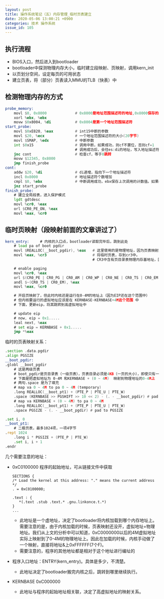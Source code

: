 ```yaml
---
layout: post
title: 操作系统笔记（五）内存管理_临时页表建立
date: 2020-05-06 13:00:21 +0900
categories: 技术 操作系统
issue_id: 105
---
```


## 执行流程

- BIOS入口，然后进入到bootloader
- bootloader中探测物理内存大小，临时建立段映射、页映射，调用kern_init
- 以页划分空间，设定每页的可用状态
- 建立页表，将（部分）页表读入MMU的TLB（快表）中

## 检测物理内存的方式

```asm
probe_memory:
    movl $0, 0x8000             # 0x8000是地址范围描述符的地址,0x8000保存的是nr_map，是地址描述符的个数。
    xorl %ebx, %ebx
    movw $0x8004, %di           # 0x8004是第一个地址范围描述符
start_probe:
    movl $0xE820, %eax          # int15中断的参数
    movl $20, %ecx              # 一个地址范围描述符的大小(20字节)
    movl $SMAP, %edx            # 中断参数
    int $0x15                   # 调用中断，如果成功，则cf不置位，否则cf=1
                                # 调用成功后，会往es:di的地址，写入地址描述符，分别是 基址(8字节) 大小(8字节) 内存类型(4字节)    
    jnc cont                    # 检查cf，等于0跳转
    movw $12345, 0x8000
    jmp finish_probe
cont:
    addw $20, %di               # di递增，指向下一个地址描述符
    incl 0x8000                 # 地址描述符个数增加
    cmpl $0, %ebx               # 中断调用成功，ebx保存上次调用的计数值。如果ebx为0则扫描完毕 
    jnz start_probe
finish_probe:
    # 建立全局段表，进入保护模式
    lgdt gdtdesc
    movl %cr0, %eax
    orl $CR0_PE_ON, %eax
    movl %eax, %cr0
```

## 临时页映射（段映射前面的文章讲过了）

```asm
kern_entry:     # 内核的入口点，bootloader读取完毕后，跳到此处
    # load pa of boot pgdir
    movl $REALLOC(__boot_pgdir), %eax   # 这里使用的是物理地址，因为页表映射还没开 
    movl %eax, %cr3                     # 将临时页表，存到cr3中。
                                        # CR3中含有页目录表物理内存基地址，因此该寄存器也被称为页目录基地址寄存器PDBR（Page-Directory Base address Register）

    # enable paging
    movl %cr0, %eax
    orl $(CR0_PE | CR0_PG | CR0_AM | CR0_WP | CR0_NE | CR0_TS | CR0_EM | CR0_MP), %eax
    andl $~(CR0_TS | CR0_EM), %eax
    movl %eax, %cr0

    # 开启页映射了，但此时内核还是运行在0-4M的地址上（因为EIP还在这个范围中）
    # 但内核要运行的虚拟地址应该是在 KERNBASE~KERNBASE+4M这个范围 中
    # 下面，更新eip，将其跳转到高虚拟地址中

    # update eip
    # now, eip = 0x1.....
    leal next, %eax
    # set eip = KERNBASE + 0x1.....
    jmp *%eax
```

临时的页表映射关系：
```asm
.section .data.pgdir
.align PGSIZE
__boot_pgdir:
.globl __boot_pgdir
    # 这是两级页表
    # boot_pgdir是页目录表（一级页表），页表目录必须是4KB（一页的大小），即使只有一项
    # 下面是把虚拟地址为 0-4M 和KERNBASE + (0 ~ 4M)  映射到物理地址的0-4M上
    # 两句.space 是为了填充
    # map va 0 ~ 4M to pa 0 ~ 4M (temporary)
    .long REALLOC(__boot_pt1) + (PTE_P | PTE_U | PTE_W)
    .space (KERNBASE >> PGSHIFT >> 10 << 2) - (. - __boot_pgdir) # pad to PDE of KERNBASE
    # map va KERNBASE + (0 ~ 4M) to pa 0 ~ 4M
    .long REALLOC(__boot_pt1) + (PTE_P | PTE_U | PTE_W)
    .space PGSIZE - (. - __boot_pgdir) # pad to PGSIZE

.set i, 0
__boot_pt1:
    # 二极页表，最多1024项，一项4字节
.rept 1024
    .long i * PGSIZE + (PTE_P | PTE_W)
    .set i, i + 1
.endr
```

几个需要注意的地址：
- 0xC0100000 程序的起始地址，可从链接文件中获取
  
     ```ASM
    SECTIONS {
    /* Load the kernel at this address: "." means the current address */
    . = 0xC0100000;

    .text : {
        *(.text .stub .text.* .gnu.linkonce.t.*)
    }
    ...
    ```
    - 此地址是一个虚地址，决定了bootloader将内核加载到哪个内存地址上。需要注意的是，由于内核加载的时候，页表映射还没开，虚拟地址=物理地址。我们从上文的分析中可以知道，0xC0000000以后的4M虚拟地址实际上映射到了0-4M的物理地址上。因此在加载的时候，内核手动做了一个映射，直接将地址&上0xFFFFFF(7个F)。
    - 需要注意的，程序的其他地址都是相对于这个地址进行编址的
- 程序入口地址：ENTRY(kern_entry)。具体是多少，不清楚。
  - 此地址决定了bootloader搬完内核之后，跳转到哪里继续执行。
- KERNBASE            0xC000000
  - 此地址与程序的起始地址相关联，决定了高虚拟地址的映射关系。